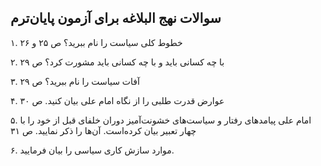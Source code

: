 ## سوالات نهج البلاغه برای آزمون پایان‌ترم


۱. خطوط کلی سیاست را نام ببرید؟
ص ۲۵ و ۲۶

۲. با چه کسانی باید و با چه کسانی باید مشورت کرد؟
ص ۲۹

۳. آفات سیاست را نام ببرید؟
ص ۲۹

۴. عوارض قدرت طلبی را از نگاه امام علی بیان کنید.
ص ۳۰

۵. امام علی پیامدهای رفتار و سیاست‌های خشونت‌آمیز دوران خلفای قبل از خود را با چهار تعبیر بیان کرده‌است. آن‌ها را ذکر نمایید.
ص ۳۱

۶. موارد سازش کاری سیاسی را بیان فرمایید.
